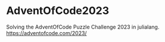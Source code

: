 # AdventOfCode2023

Solving the AdventOfCode Puzzle Challenge 2023 in julialang.
https://adventofcode.com/2023/
